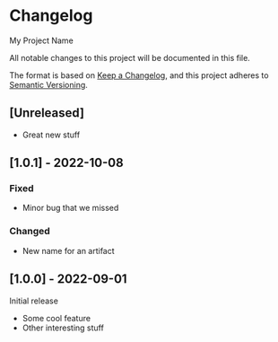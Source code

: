 # Changelog

My Project Name

All notable changes to this project will be documented in this file.

The format is based on [Keep a Changelog](https://keepachangelog.com/en/1.0.0/),
and this project adheres to [Semantic Versioning](https://semver.org/spec/v2.0.0.html).

## [Unreleased]
* Great new stuff

## [1.0.1] - 2022-10-08
### Fixed
* Minor bug that we missed
### Changed
* New name for an artifact

## [1.0.0] - 2022-09-01
Initial release
* Some cool feature
* Other interesting stuff
